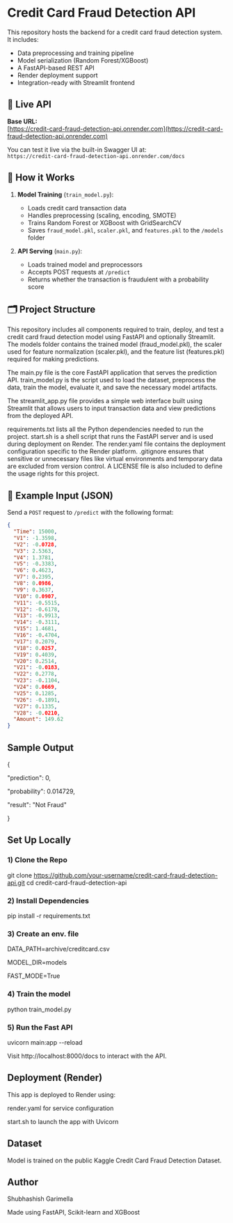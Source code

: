 
# Credit Card Fraud Detection API

This repository hosts the backend for a credit card fraud detection system. It includes:

- Data preprocessing and training pipeline
- Model serialization (Random Forest/XGBoost)
- A FastAPI-based REST API
- Render deployment support
- Integration-ready with Streamlit frontend
## 🚀 Live API

**Base URL:**  
[https://credit-card-fraud-detection-api.onrender.com](https://credit-card-fraud-detection-api.onrender.com)

You can test it live via the built-in Swagger UI at:  
`https://credit-card-fraud-detection-api.onrender.com/docs`


## 🧠 How it Works

1. **Model Training** (`train_model.py`):
   - Loads credit card transaction data
   - Handles preprocessing (scaling, encoding, SMOTE)
   - Trains Random Forest or XGBoost with GridSearchCV
   - Saves `fraud_model.pkl`, `scaler.pkl`, and `features.pkl` to the `/models` folder

2. **API Serving** (`main.py`):
   - Loads trained model and preprocessors
   - Accepts POST requests at `/predict`
   - Returns whether the transaction is fraudulent with a probability score

## 🗂️ Project Structure

This repository includes all components required to train, deploy, and test a credit card fraud detection model using FastAPI and optionally Streamlit. The models folder contains the trained model (fraud_model.pkl), the scaler used for feature normalization (scaler.pkl), and the feature list (features.pkl) required for making predictions.

The main.py file is the core FastAPI application that serves the prediction API. train_model.py is the script used to load the dataset, preprocess the data, train the model, evaluate it, and save the necessary model artifacts.

The streamlit_app.py file provides a simple web interface built using Streamlit that allows users to input transaction data and view predictions from the deployed API.

requirements.txt lists all the Python dependencies needed to run the project. start.sh is a shell script that runs the FastAPI server and is used during deployment on Render. The render.yaml file contains the deployment configuration specific to the Render platform. .gitignore ensures that sensitive or unnecessary files like virtual environments and temporary data are excluded from version control. A LICENSE file is also included to define the usage rights for this project.



## 🧪 Example Input (JSON)

Send a `POST` request to `/predict` with the following format:

```json
{
  "Time": 15000,
  "V1": -1.3598,
  "V2": -0.0728,
  "V3": 2.5363,
  "V4": 1.3781,
  "V5": -0.3383,
  "V6": 0.4623,
  "V7": 0.2395,
  "V8": 0.0986,
  "V9": 0.3637,
  "V10": 0.0907,
  "V11": -0.5515,
  "V12": -0.6178,
  "V13": -0.9913,
  "V14": -0.3111,
  "V15": 1.4681,
  "V16": -0.4704,
  "V17": 0.2079,
  "V18": 0.0257,
  "V19": 0.4039,
  "V20": 0.2514,
  "V21": -0.0183,
  "V22": 0.2778,
  "V23": -0.1104,
  "V24": 0.0669,
  "V25": 0.1285,
  "V26": -0.1891,
  "V27": 0.1335,
  "V28": -0.0210,
  "Amount": 149.62
}
```
## Sample Output

{
 
  "prediction": 0,

  "probability": 0.014729,

  "result": "Not Fraud"

}

## Set Up Locally

### 1) Clone the Repo
git clone https://github.com/your-username/credit-card-fraud-detection-api.git
cd credit-card-fraud-detection-api

### 2) Install Dependencies
pip install -r requirements.txt

### 3) Create an env. file
DATA_PATH=archive/creditcard.csv

MODEL_DIR=models

FAST_MODE=True

### 4) Train the model
python train_model.py

### 5) Run the Fast API 
uvicorn main:app --reload

Visit http://localhost:8000/docs to interact with the API.




## Deployment (Render) 

This app is deployed to Render using:

render.yaml for service configuration

start.sh to launch the app with Uvicorn
## Dataset

Model is trained on the public Kaggle Credit Card Fraud Detection Dataset.


## Author
Shubhashish Garimella

Made using FastAPI, Scikit-learn and XGBoost
